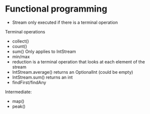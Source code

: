 # Functional programming

- Stream only executed if there is a terminal operation

Terminal operations
- collect()
- count()
- sum()
Only applies to IntStream
- min/max
- reduction is a terminal operation that looks at each element of the stream
- IntStream.average() returns an OptionalInt (could be empty)
- IntStream.sum() returns an int
- findFirst/findAny

Intermediate:
- map()
- peak()

